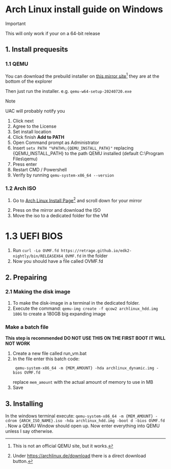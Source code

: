 # Arch Linux install guide on Windows
> [!IMPORTANT]
> This will only work if your on a 64-bit release

## 1. Install prequesits

### 1.1 QEMU

You can download the prebuild installer on [this mirror site](https://qemu.weilnetz.de/w64)[^1] they are at the bottom of the explorer 
[^1]: This is not an official QEMU site, but it works.

Then just run the installer. e.g. ```qemu-w64-setup-20240720.exe```
> [!NOTE]
> UAC will probably notify you
1. Click next
2. Agree to the License
3. Set install location
4. Click finish
**Add to PATH**
1. Open Command prompt as Administrator
2. Insert `setx PATH "%PATH%;{QEMU_INSTALL_PATH}"` replacing {QEMU_INSTALL_PATH} to the path QEMU installed (default C:\Program Files\qemu)
3. Press enter
4. Restart CMD / Powershell
5. Verify by running `qemu-system-x86_64 --version`

### 1.2 Arch ISO
1. Go to [Arch Linux Install Page](https://archlinux.org/download/)[^2] and scroll down for your mirror
[^2]: Under https://archlinux.de/download there is a direct download button.

2. Press on the mirror and download the ISO
3. Move the iso to a dedicated folder for the VM

# 1.3 UEFI BIOS
1. Run `curl -Lo OVMF.fd https://retrage.github.io/edk2-nightly/bin/RELEASEX64_OVMF.fd` in the folder
2. Now you should have a file called OVMF.fd

## 2. Prepairing

### 2.1 Making the disk image
1. To make the disk-image in a terminal in the dedicated folder.
2. Execute the command: `qemu-img create -f qcow2 archlinux_hdd.img 180G` to create a 180GB big expanding image

### Make a batch file
**This step is recommended**
**DO NOT USE THIS ON THE FIRST BOOT IT WILL NOT WORK**
1. Create a new file called run_vm.bat
2. In the file enter this batch code:
   ```batch
    qemu-system-x86_64 -m {MEM_AMOUNT} -hda archlinux_dynamic.img -bios OVMF.fd
   ```
   replace `mem_amount` with the actual amount of memory to use in MB
3. Save

## 3. Installing
In the windows terminal execute: `qemu-system-x86_64 -m {MEM_AMOUNT} -cdrom {ARCH_ISO_NAME}.iso -hda archlinux_hdd.img -boot d -bios OVMF.fd `.
Now a QEMU Window should open up. Now enter everything into QEMU unless I say otherwise.
